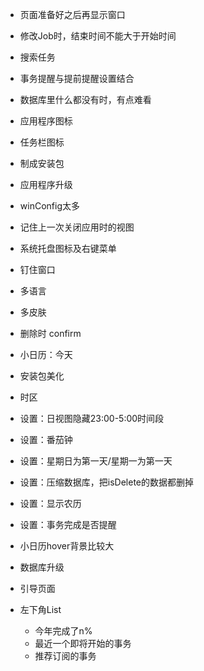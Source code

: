- 页面准备好之后再显示窗口
- 修改Job时，结束时间不能大于开始时间
- 搜索任务
- 事务提醒与提前提醒设置结合
- 数据库里什么都没有时，有点难看
- 应用程序图标
- 任务栏图标
- 制成安装包
- 应用程序升级
- winConfig太多
- 记住上一次关闭应用时的视图
- 系统托盘图标及右键菜单
- 钉住窗口
- 多语言
- 多皮肤

- 删除时 confirm
- 小日历：今天
- 安装包美化
- 时区
- 设置：日视图隐藏23:00-5:00时间段
- 设置：番茄钟
- 设置：星期日为第一天/星期一为第一天
- 设置：压缩数据库，把isDelete的数据都删掉
- 设置：显示农历
- 设置：事务完成是否提醒
- 小日历hover背景比较大
- 数据库升级
- 引导页面
- 左下角List
  - 今年完成了n%
  - 最近一个即将开始的事务
  - 推荐订阅的事务
